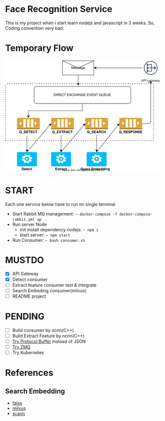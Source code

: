 # Face Recognition Service
This is my project when i start learn nodejs and javascript in 3 weeks. So, Coding convention very bad.

# Temporary Flow
![FLOW](https://github.com/docongminh/face-recognition-microservice/blob/master/images/flow_temp.svg)

# START
Each one service below have to run on single terminal
  * Start Rabbit MQ management: 
       `~ docker-compose -f docker-compose-rabbit.yml up`
  * Run server Node
      * init install dependency nodejs: 
          `~ npm i`
      * start server: 
          `~ npm start`
  * Run Consumer: 
      `~ bash consumer.sh`
# MUSTDO
  - [x] API Gateway
  - [x] Detect consumer
  - [ ] Extract feature consumer test & integrate
  - [ ] Search Embeding consumer(milvus)
  - [ ] README project

# PENDING
  - [ ] Build consumer by ncnn(C++)
  - [ ] Build Extract Feature by ncnn(C++)
  - [ ] [Try Protocol Buffer](https://developers.google.com/protocol-buffers) instead of JSON
  - [ ] [Try ZMQ](https://zeromq.org/)
  - [ ] Try Kubernetes

# References
## Search Embedding
  - [faiss](https://github.com/facebookresearch/faiss)
  - [milvus](https://github.com/milvus-io/milvus)
  - [scann](https://github.com/google-research/google-research/tree/master/scann)
